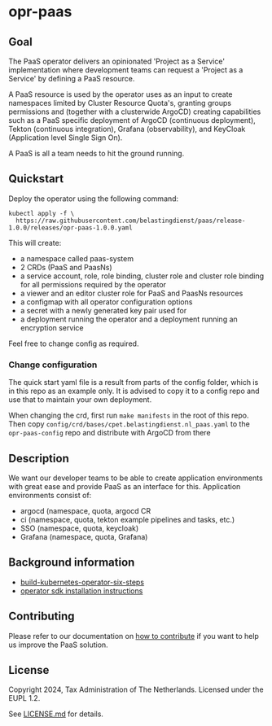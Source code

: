 # opr-paas

## Goal

The PaaS operator delivers an opinionated 'Project as a Service' implementation where
development teams can request a 'Project as a Service' by defining a PaaS resource.

A PaaS resource is used by the operator uses as an input to create namespaces
limited by Cluster Resource Quota's, granting groups permissions and (together
with a clusterwide ArgoCD) creating capabilities such as a PaaS specific deployment
of ArgoCD (continuous deployment), Tekton (continuous integration), Grafana (observability),
and KeyCloak (Application level Single Sign On).

A PaaS is all a team needs to hit the ground running.

## Quickstart

Deploy the operator using the following command:
```
kubectl apply -f \
  https://raw.githubusercontent.com/belastingdienst/paas/release-1.0.0/releases/opr-paas-1.0.0.yaml
```

This will create:

- a namespace called paas-system
- 2 CRDs (PaaS and PaasNs)
- a service account, role, role binding, cluster role and cluster role binding for
  all permissions required by the operator
- a viewer and an editor cluster role for PaaS and PaasNs resources
- a configmap with all operator configuration options
- a secret with a newly generated key pair used for
- a deployment running the operator and a deployment running an encryption service

Feel free to change config as required.

### Change configuration
The quick start yaml file is a result from parts of the config folder, which is
in this repo as an example only. It is advised to copy it to a config repo and use
that to maintain your own deployment.

When changing the crd, first run `make manifests` in the root of this repo.
Then copy `config/crd/bases/cpet.belastingdienst.nl_paas.yaml` to the `opr-paas-config`
repo and distribute with ArgoCD from there

## Description
We want our developer teams to be able to create application environments with
great ease and provide PaaS as an interface for this. Application environments consist of:

- argocd (namespace, quota, argocd CR
- ci (namespace, quota, tekton example pipelines and tasks, etc.)
- SSO (namespace, quota, keycloak)
- Grafana (namespace, quota, Grafana)

## Background information
- [build-kubernetes-operator-six-steps](https://developers.redhat.com/articles/2021/09/07/build-kubernetes-operator-six-steps#setup_and_prerequisites)
- [operator sdk installation instructions](https://sdk.operatorframework.io/docs/installation/)

## Contributing

Please refer to our documentation on [how to contribute](./CONTRIBUTING.md) if you
want to help us improve the PaaS solution.

## License

Copyright 2024, Tax Administration of The Netherlands.
Licensed under the EUPL 1.2.

See [LICENSE.md](./LICENSE.md) for details.
